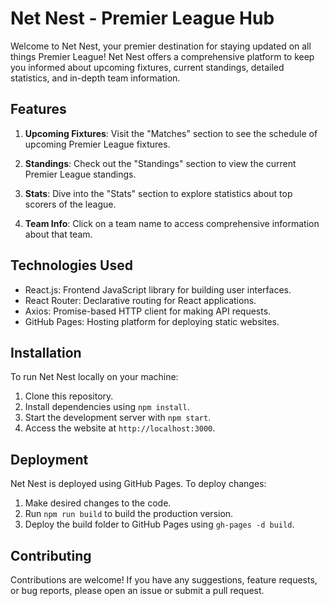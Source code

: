 # Net Nest - Premier League Hub

Welcome to Net Nest, your premier destination for staying updated on all things Premier League! Net Nest offers a comprehensive platform to keep you informed about upcoming fixtures, current standings, detailed statistics, and in-depth team information.

## Features

1. **Upcoming Fixtures**: Visit the "Matches" section to see the schedule of upcoming Premier League fixtures.

2. **Standings**: Check out the "Standings" section to view the current Premier League standings.

3. **Stats**: Dive into the "Stats" section to explore statistics about top scorers of the league.

4. **Team Info**: Click on a team name to access comprehensive information about that team.

## Technologies Used

- React.js: Frontend JavaScript library for building user interfaces.
- React Router: Declarative routing for React applications.
- Axios: Promise-based HTTP client for making API requests.
- GitHub Pages: Hosting platform for deploying static websites.

## Installation

To run Net Nest locally on your machine:

1. Clone this repository.
2. Install dependencies using `npm install`.
3. Start the development server with `npm start`.
4. Access the website at `http://localhost:3000`.

## Deployment

Net Nest is deployed using GitHub Pages. To deploy changes:

1. Make desired changes to the code.
2. Run `npm run build` to build the production version.
3. Deploy the build folder to GitHub Pages using `gh-pages -d build`.

## Contributing

Contributions are welcome! If you have any suggestions, feature requests, or bug reports, please open an issue or submit a pull request.
